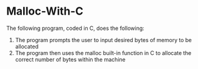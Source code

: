 # Malloc-With-C

The following program, coded in C, does the following: 

1. The program prompts the user to input desired bytes of memory to be allocated 
2. The program then uses the malloc built-in function in C to allocate the correct number of bytes within the machine
